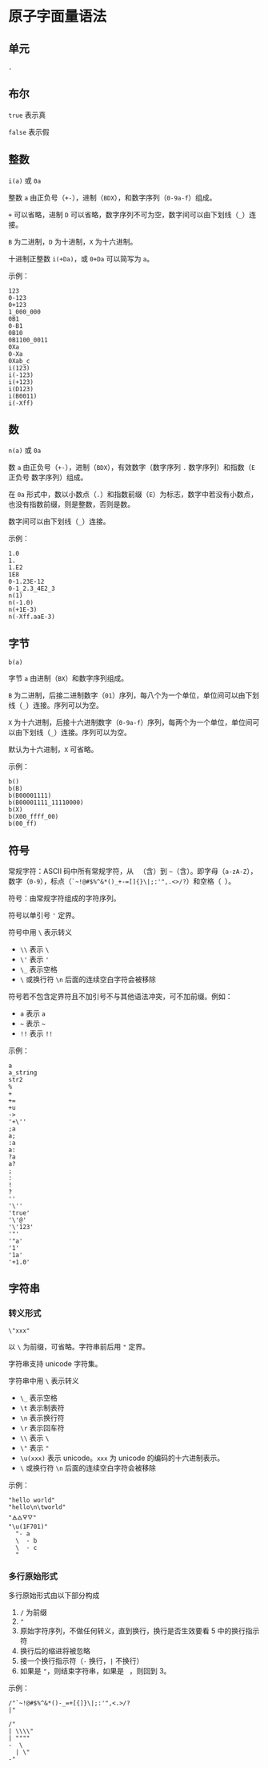 # 原子字面量语法

## 单元

`.`

## 布尔

`true` 表示真

`false` 表示假

## 整数

`i(a)` 或 `0a`

整数 `a` 由正负号（`+-`），进制（`BDX`），和数字序列（`0-9a-f`）组成。

`+` 可以省略，进制 `D` 可以省略，数字序列不可为空，数字间可以由下划线（`_`）连接。

`B` 为二进制，`D` 为十进制，`X` 为十六进制。

十进制正整数 `i(+Da)`，或 `0+Da` 可以简写为 `a`。

示例：

```air
123
0-123
0+123
1_000_000
0B1
0-B1
0B10
0B1100_0011
0Xa
0-Xa
0Xab_c
i(123)
i(-123)
i(+123)
i(D123)
i(B0011)
i(-Xff)
```

## 数

`n(a)` 或 `0a`

数 `a` 由正负号（`+-`），进制（`BDX`），有效数字（数字序列 `.` 数字序列）和指数（`E` 正负号 数字序列）组成。

在 `0a` 形式中，数以小数点（`.`）和指数前缀（`E`）为标志，数字中若没有小数点，也没有指数前缀，则是整数，否则是数。

数字间可以由下划线（`_`）连接。

示例：

```air
1.0
1.
1.E2
1E8
0-1.23E-12
0-1_2.3_4E2_3
n(1)
n(-1.0)
n(+1E-3)
n(-Xff.aaE-3)
```

## 字节

`b(a)`

字节 `a` 由进制（`BX`）和数字序列组成。

`B` 为二进制，后接二进制数字（`01`）序列，每八个为一个单位，单位间可以由下划线（`_`）连接。序列可以为空。

`X` 为十六进制，后接十六进制数字（`0-9a-f`）序列，每两个为一个单位，单位间可以由下划线（`_`）连接。序列可以为空。

默认为十六进制，`X` 可省略。

示例：

```air
b()
b(B)
b(B00001111)
b(B00001111_11110000)
b(X)
b(X00_ffff_00)
b(00_ff)
```

## 符号

常规字符：ASCII 码中所有常规字符，从 ` `（含）到 `~`（含）。即字母（`a-zA-Z`），数字（`0-9`），标点（`` `~!@#$%^&*()_+-=[]{}\|;:'",.<>/? ``）和空格（` `）。

符号：由常规字符组成的字符序列。

符号以单引号 `'` 定界。

符号中用 `\` 表示转义

- `\\` 表示 `\`
- `\'` 表示 `'`
- `\_` 表示空格 ` `
- `\` 或换行符 `\n` 后面的连续空白字符会被移除

符号若不包含定界符且不加引号不与其他语法冲突，可不加前缀。例如：

- `a` 表示 `a`
- `~` 表示 `~`
- `!!` 表示 `!!`

示例：

```air
a
a_string
str2
%
+
+=
+u
->
'+\''
;a
a;
:a
a:
?a
a?
;
:
!
?
''
'\''
'true'
'\'@'
'\'123'
'"'
'"a'
'1'
'1a'
'+1.0'
```

## 字符串

### 转义形式

`\"xxx"`

以 `\` 为前缀，可省略。字符串前后用 `"` 定界。

字符串支持 unicode 字符集。

字符串中用 `\` 表示转义

- `\_` 表示空格 ` `
- `\t` 表示制表符
- `\n` 表示换行符
- `\r` 表示回车符
- `\\` 表示 `\`
- `\"` 表示 `"`
- `\u(xxx)` 表示 unicode。`xxx` 为 unicode 的编码的十六进制表示。
- `\` 或换行符 `\n` 后面的连续空白字符会被移除

示例：

```air
"hello world"
"hello\n\tworld"
"🜁🜂🜃🜄"
"\u(1F701)"
  "- a
  \  - b
  \  - c
  "
```

### 多行原始形式

多行原始形式由以下部分构成

1. `/` 为前缀
2. `"`
3. 原始字符序列，不做任何转义，直到换行，换行是否生效要看 5 中的换行指示符
4. 换行后的缩进将被忽略
5. 接一个换行指示符（`-` 换行，`|` 不换行）
6. 如果是 `"`，则结束字符串，如果是 ` `，则回到 3。

示例：

```air
/"`~!@#$%^&*()-_=+[{]}\|;:'",<.>/?
|"

/"
| \\\\"
| """"
-  \
  | \"
-"
```
